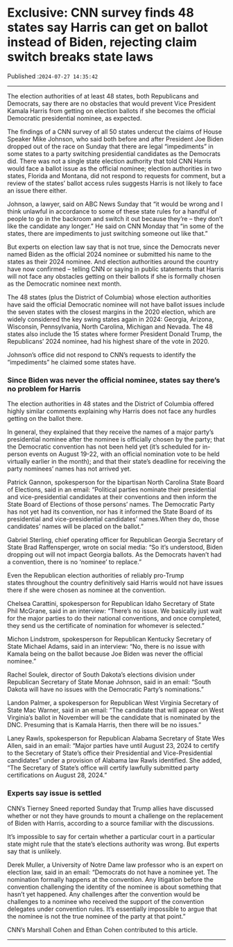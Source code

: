 # Exclusive: CNN survey finds 48 states say Harris can get on ballot instead of Biden, rejecting claim switch breaks state laws

Published :`2024-07-27 14:35:42`

---

The election authorities of at least 48 states, both Republicans and Democrats, say there are no obstacles that would prevent Vice President Kamala Harris from getting on election ballots if she becomes the official Democratic presidential nominee, as expected.

The findings of a CNN survey of all 50 states undercut the claims of House Speaker Mike Johnson, who said both before and after President Joe Biden dropped out of the race on Sunday that there are legal “impediments” in some states to a party switching presidential candidates as the Democrats did. There was not a single state election authority that told CNN Harris would face a ballot issue as the official nominee; election authorities in two states, Florida and Montana, did not respond to requests for comment, but a review of the states’ ballot access rules suggests Harris is not likely to face an issue there either.

Johnson, a lawyer, said on ABC News Sunday that “it would be wrong and I think unlawful in accordance to some of these state rules for a handful of people to go in the backroom and switch it out because they’re – they don’t like the candidate any longer.” He said on CNN Monday that “in some of the states, there are impediments to just switching someone out like that.”

But experts on election law say that is not true, since the Democrats never named Biden as the official 2024 nominee or submitted his name to the states as their 2024 nominee. And election authorities around the country have now confirmed – telling CNN or saying in public statements that Harris will not face any obstacles getting on their ballots if she is formally chosen as the Democratic nominee next month.

The 48 states (plus the District of Columbia) whose election authorities have said the official Democratic nominee will not have ballot issues include the seven states with the closest margins in the 2020 election, which are widely considered the key swing states again in 2024: Georgia, Arizona, Wisconsin, Pennsylvania, North Carolina, Michigan and Nevada. The 48 states also include the 15 states where former President Donald Trump, the Republicans’ 2024 nominee, had his highest share of the vote in 2020.

Johnson’s office did not respond to CNN’s requests to identify the “impediments” he claimed some states have.

### Since Biden was never the official nominee, states say there’s no problem for Harris

The election authorities in 48 states and the District of Columbia offered highly similar comments explaining why Harris does not face any hurdles getting on the ballot there.

In general, they explained that they receive the names of a major party’s presidential nominee after the nominee is officially chosen by the party; that the Democratic convention has not been held yet (it’s scheduled for in-person events on August 19-22, with an official nomination vote to be held virtually earlier in the month); and that their state’s deadline for receiving the party nominees’ names has not arrived yet.

Patrick Gannon, spokesperson for the bipartisan North Carolina State Board of Elections, said in an email: “Political parties nominate their presidential and vice-presidential candidates at their conventions and then inform the State Board of Elections of those persons’ names. The Democratic Party has not yet had its convention, nor has it informed the State Board of its presidential and vice-presidential candidates’ names.When they do, those candidates’ names will be placed on the ballot.”

Gabriel Sterling, chief operating officer for Republican Georgia Secretary of State Brad Raffensperger, wrote on social media: “So it’s understood, Biden dropping out will not impact Georgia ballots. As the Democrats haven’t had a convention, there is no ‘nominee’ to replace.”

Even the Republican election authorities of reliably pro-Trump states throughout the country definitively said Harris would not have issues there if she were chosen as nominee at the convention.

Chelsea Carattini, spokesperson for Republican Idaho Secretary of State Phil McGrane, said in an interview: “There’s no issue. We basically just wait for the major parties to do their national conventions, and once completed, they send us the certificate of nomination for whomever is selected.”

Michon Lindstrom, spokesperson for Republican Kentucky Secretary of State Michael Adams, said in an interview: “No, there is no issue with Kamala being on the ballot because Joe Biden was never the official nominee.”

Rachel Soulek, director of South Dakota’s elections division under Republican Secretary of State Monae Johnson, said in an email: “South Dakota will have no issues with the Democratic Party’s nominations.”

Landon Palmer, a spokesperson for Republican West Virginia Secretary of State Mac Warner, said in an email: “The candidate that will appear on West Virginia’s ballot in November will be the candidate that is nominated by the DNC. Presuming that is Kamala Harris, then there will be no issues.”

Laney Rawls, spokesperson for Republican Alabama Secretary of State Wes Allen, said in an email: “Major parties have until August 23, 2024 to certify to the Secretary of State’s office their Presidential and Vice-Presidential candidates” under a provision of Alabama law Rawls identified. She added, “The Secretary of State’s office will certify lawfully submitted party certifications on August 28, 2024.”

### Experts say issue is settled

CNN’s Tierney Sneed reported Sunday that Trump allies have discussed whether or not they have grounds to mount a challenge on the replacement of Biden with Harris, according to a source familiar with the discussions.

It’s impossible to say for certain whether a particular court in a particular state might rule that the state’s elections authority was wrong. But experts say that is unlikely.

Derek Muller, a University of Notre Dame law professor who is an expert on election law, said in an email: “Democrats do not have a nominee yet. The nomination formally happens at the convention. Any litigation before the convention challenging the identity of the nominee is about something that hasn’t yet happened. Any challenges after the convention would be challenges to a nominee who received the support of the convention delegates under convention rules. It’s essentially impossible to argue that the nominee is not the true nominee of the party at that point.”

CNN’s Marshall Cohen and Ethan Cohen contributed to this article.

---

